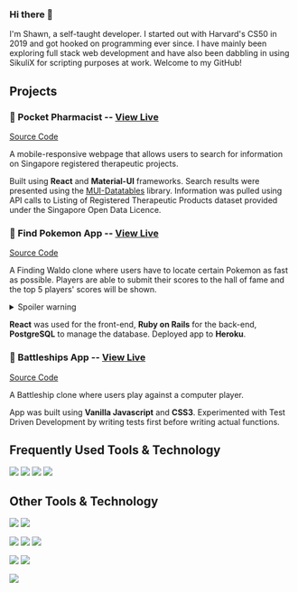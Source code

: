 ### Hi there 👋
I'm Shawn, a self-taught developer. I started out with Harvard's CS50 in 2019 and got hooked on programming ever since. I have mainly been exploring full stack web development and have also been dabbling in using SikuliX for scripting purposes at work. Welcome to my GitHub!

## Projects

### &#128138; Pocket Pharmacist -- [View Live](https://codingshawn.github.io/pocket-pharmacist/)
[Source Code](https://github.com/CodingShawn/pocket-pharmacist)

A mobile-responsive webpage that allows users to search for information on Singapore registered therapeutic projects. 

Built using **React** and **Material-UI** frameworks. Search results were presented using the [MUI-Datatables](https://github.com/gregnb/mui-datatables) library. Information was pulled using API calls to 
Listing of Registered Therapeutic Products dataset provided under the Singapore Open Data Licence. 

### &#128270; Find Pokemon App -- [View Live](https://find-pokemon-app.herokuapp.com/)
[Source Code](https://github.com/CodingShawn/TOP-JS-Finding-Pokemon)

A Finding Waldo clone where users have to locate certain Pokemon as fast as possible. Players are able to submit their scores to the hall of fame and the top 5 players' scores will be shown. 
<details>
  <summary>Spoiler warning</summary>
  
Togepi can be found at the bottom left hand side!
  
</details>


**React** was used for the front-end, **Ruby on Rails** for the back-end, **PostgreSQL** to manage the database. Deployed app to **Heroku**.

### &#128674; Battleships App -- [View Live](https://codingshawn.github.io/TOP-JS-Battleship/)
[Source Code](https://github.com/CodingShawn/TOP-JS-Battleship)

A Battleship clone where users play against a computer player. 

App was built using **Vanilla Javascript** and **CSS3**. Experimented with Test Driven Development by writing tests first before writing actual functions.

## Frequently Used Tools & Technology
![](https://img.shields.io/badge/Code-JavaScript-purple?logo=javascript&logoColor=white)
![](https://img.shields.io/badge/Framework-React-purple?logo=react&logoColor=white)
![](https://img.shields.io/badge/Tools-Git-purple?logo=git&logoColor=white)
![](https://img.shields.io/badge/Editor-VSCode-purple?logo=visual-studio-code&logoColor=white)

## Other Tools & Technology
![](https://img.shields.io/badge/Framework-Ruby%20On%20Rails-purple?logo=ruby-on-rails&logoColor=white)
![](https://img.shields.io/badge/Framework-Express-purple?logo=express&logoColor=white)

![](https://img.shields.io/badge/Code-Ruby-purple?logo=ruby&logoColor=white)
![](https://img.shields.io/badge/Code-Java-purple?logo=java&logoColor=white)
![](https://img.shields.io/badge/Code-Python-purple?logo=python&logoColor=white)

![](https://img.shields.io/badge/NoSQL-MongoDB-purple?logo=mongodb&logoColor=white)
![](https://img.shields.io/badge/SQL-MySQL-purple?logo=mysql&logoColor=white)

![](https://img.shields.io/badge/Styling-CSS3-purple?logo=css3&logoColor=white)



<!--
**CodingShawn/CodingShawn** is a ✨ _special_ ✨ repository because its `README.md` (this file) appears on your GitHub profile.

Here are some ideas to get you started:

- 🔭 I’m currently working on ...
- 🌱 I’m currently learning ...
- 👯 I’m looking to collaborate on ...
- 🤔 I’m looking for help with ...
- 💬 Ask me about ...
- 📫 How to reach me: ...
- 😄 Pronouns: ...
- ⚡ Fun fact: ...
-->
